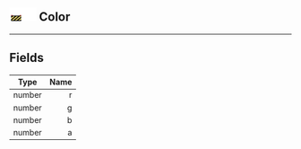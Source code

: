 ## <img src="../../.gitbook/assets/unknown.png" width="24" height=24 /><img src="../../.gitbook/assets/base.png" width="24" height=24 /> Color


------
## Fields

| Type   | Name |
| ------ | ---: |
| number | r |
| number | g |
| number | b |
| number | a |

